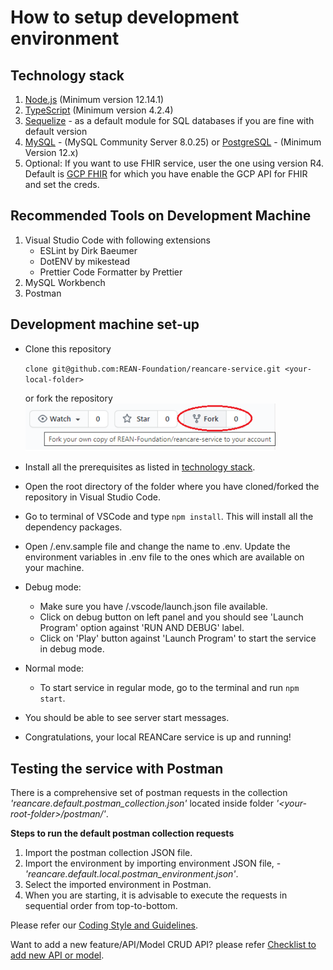 # How to setup development environment

## Technology stack
1. [Node.js](https://nodejs.org/en/) (Minimum version 12.14.1)
2. [TypeScript](https://www.typescriptlang.org/) (Minimum version 4.2.4)
3. [Sequelize](sequelize.org) - as a default module for SQL databases if you are fine with default version
4. [MySQL](https://dev.mysql.com/downloads/mysql/) - (MySQL Community Server 8.0.25) or [PostgreSQL](https://www.postgresql.org/download/) - (Minimum Version 12.x)
5. Optional: If you want to use FHIR service, user the one using version R4. Default is [GCP FHIR](https://cloud.google.com/healthcare/docs/concepts/fhir) for which you have enable the GCP API for FHIR and set the creds.

## Recommended Tools on Development Machine
1. Visual Studio Code with following extensions
    - ESLint by Dirk Baeumer
    - DotENV by mikestead
    - Prettier Code Formatter by Prettier
2. MySQL Workbench
3. Postman

## Development machine set-up

* Clone this repository
  
  `clone git@github.com:REAN-Foundation/reancare-service.git <your-local-folder>`

  or
  fork the repository
  <img src="./fork_repo.png" width="400">

* Install all the prerequisites as listed in [technology stack](#technology-stack).
* Open the root directory of the folder where you have cloned/forked the repository in Visual Studio Code.
* Go to terminal of VSCode and type `npm install`. This will install all the dependency packages.
* Open <your-root-folder>/.env.sample file and change the name to .env. Update the environment variables in .env file to the ones which are available on your machine.
* Debug mode: 
  * Make sure you have <your-root-folder>/.vscode/launch.json file available.
  * Click on debug button on left panel and you should see 'Launch Program' option against 'RUN AND DEBUG' label.
  * Click on 'Play' button against 'Launch Program' to start the service in debug mode.
* Normal mode: 
  * To start service in regular mode, go to the terminal and run `npm start`.
* You should be able to see server start messages.
* Congratulations, your local REANCare service is up and running!

## Testing the service with Postman
There is a comprehensive set of postman requests in the collection *'reancare.default.postman_collection.json'* located inside folder *'\<your-root-folder\>/postman/'*. 

__Steps to run the default postman collection requests__

1. Import the postman collection JSON file.
2. Import the environment by importing environment JSON file, - *'reancare.default.local.postman_environment.json'*.
3. Select the imported environment in Postman.
4. When you are starting, it is advisable to execute the requests in sequential order from top-to-bottom.

Please refer our [Coding Style and Guidelines](coding-style-and-guidelines.md).

Want to add a new feature/API/Model CRUD API? please refer [Checklist to add new API or model](checklist-to-add-api.md).

